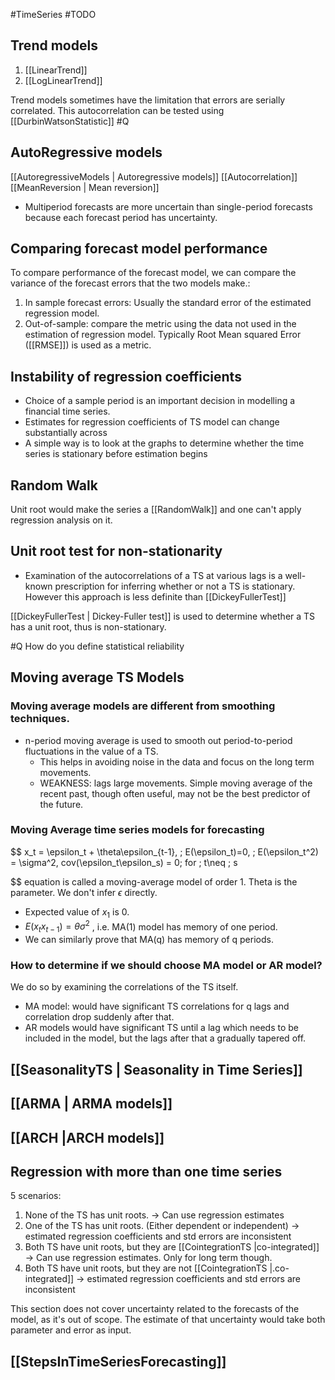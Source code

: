 #TimeSeries #TODO 


## Trend models
1. [[LinearTrend]]
2. [[LogLinearTrend]]

Trend models sometimes have the limitation that errors are serially correlated. 
This autocorrelation can be tested using [[DurbinWatsonStatistic]] #Q

## AutoRegressive models
[[AutoregressiveModels | Autoregressive models]] 
[[Autocorrelation]]
[[MeanReversion | Mean reversion]]

- Multiperiod forecasts are more uncertain than single-period forecasts because each forecast period has uncertainty.

## Comparing forecast model performance
To compare performance of the forecast model, we can compare the variance of the forecast errors that the two models make.:
1. In sample forecast errors: Usually the standard error of the estimated regression model.
2. Out-of-sample: compare the metric using the data not used in the estimation of regression model. Typically Root Mean squared Error ([[RMSE]]) is used as a metric. 

## Instability of regression coefficients
- Choice of a sample period is an important decision in modelling a financial time series.
- Estimates for regression coefficients of TS  model can change substantially across 
- A simple way is to look at the graphs to determine whether the time series is stationary before estimation begins

## Random Walk
Unit root would make the series a [[RandomWalk]] and one can't apply regression analysis on it. 

## Unit root test for non-stationarity
- Examination of the autocorrelations of a TS  at various lags is a well-known prescription for inferring whether or not a TS is stationary. However this approach is less definite than [[DickeyFullerTest]]

[[DickeyFullerTest | Dickey-Fuller test]] is used to determine whether a TS has a unit root, thus is non-stationary.

#Q How do you define statistical reliability

## Moving average TS Models

### Moving average models are different from smoothing techniques. 
- n-period moving average is used to smooth out period-to-period fluctuations in the value of a TS.
	- This helps in avoiding noise in the data and focus on the long term movements. 
	- WEAKNESS: lags large movements. Simple moving average of the recent past, though often useful, may not be the best predictor of the future. 

### Moving Average time series models for forecasting
$$
x_t = \epsilon_t + \theta\epsilon_{t-1}, \; E(\epsilon_t)=0, \; E(\epsilon_t^2) = \sigma^2, cov(\epsilon_t\epsilon_s) = 0\; for \; t\neq \; s

$$
	equation is called a moving-average model of order 1. Theta is the parameter. 
	We don't infer $\epsilon$ directly.
- Expected value of $x_1$ is 0. 
- $E(x_tx_{t-1}) = \theta\sigma^2$ , i.e. MA(1) model has memory of one period.
- We can similarly prove that MA(q) has memory of q periods.

### How to determine if we should choose MA model or AR model?
We do so by examining the correlations of the TS itself. 
- MA model: would have significant  TS correlations for q lags and correlation drop suddenly after that.
- AR models would have significant TS until a lag which needs to be included in the model, but the lags after that a gradually tapered off. 


## [[SeasonalityTS | Seasonality in Time Series]]


## [[ARMA | ARMA models]]


## [[ARCH |ARCH models]]


## Regression with more than one time series
5 scenarios:
1. None of the TS has unit roots. 
		-> Can use regression estimates
2. One of the TS has unit roots. (Either dependent or independent)
	   -> estimated regression coefficients and std errors are inconsistent
3. Both TS have unit roots, but they are [[CointegrationTS |co-integrated]]
		-> Can use regression estimates. Only for long term though.
3. Both TS have unit roots, but they are not [[CointegrationTS |.co-integrated]] 
	   -> estimated regression coefficients and std errors are inconsistent

This section does not cover uncertainty related to the forecasts of the model, as it's out of scope. The estimate of that uncertainty would take both parameter and error as input. 


## [[StepsInTimeSeriesForecasting]]


